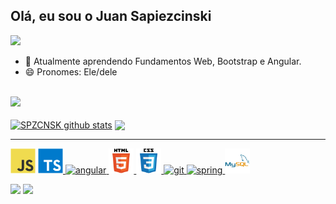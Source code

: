 ## Olá, eu sou o Juan Sapiezcinski 

<a>
  <img src="https://media3.giphy.com/media/zOvBKUUEERdNm/giphy.gif?cid=ecf05e47fez9bk2y1oc4sefk7gqit27qe31fw909zhib7vjf&rid=giphy.gif&ct=g">

 </a>

- 🌱 Atualmente aprendendo Fundamentos Web, Bootstrap e Angular.
- 😄 Pronomes: Ele/dele

<div>
<br>
<a href="https://www.linkedin.com/in/juan-sapiezcinski/">
  <img src="https://img.shields.io/badge/linkedin-%230077B5.svg?&style=for-the-badge&logo=linkedin&logoColor=white" />
  </a>  
</div>
<br>

<div>
<a href="https://github.com/SPZCNSK/github-readme-stats">
  <img height="180" align="center" src="https://github-readme-stats.vercel.app/api?username=SPZCNSK&bg_color=DEG,e96443,904e95&text_color=1e318c&icon_color=1e318c&show_icons=true&include_all_commits=true&theme=shades-of-purple" alt="SPZCNSK github stats" /></a>
<a href="https://github.com/SPZCNSK/github-readme-stats">  
  <img height="180" align="center" src="https://github-readme-stats.vercel.app/api/top-langs/?username=SPZCNSK&layout=compact&theme=shades-of-purple" />
</a>
<!-- <a>
  <a href="https://github.com/SPZCNSK/github-readme-stats">
  <img src="https://github-readme-stats.vercel.app/api/pin/?username=SPZCNSK&repo=github-readme-stats" />
</a> -->
</div>
<hr>
<div style="display: inline_block">

<a href="https://developer.mozilla.org/en-US/docs/Web/JavaScript" target="_blank"> <img src="https://raw.githubusercontent.com/devicons/devicon/master/icons/javascript/javascript-original.svg" alt="javascript" width="40" height="40"/></a>
<a href="https://www.typescriptlang.org/" target="_blank"> <img src="https://raw.githubusercontent.com/devicons/devicon/master/icons/typescript/typescript-original.svg" alt="typescript" width="40" height="40"/> </a>
<a href="https://angular.io" target="_blank"> <img src="https://angular.io/assets/images/logos/angular/angular.svg" alt="angular" width="40" height="40"/> </a>
<a href="https://www.w3.org/html/" target="_blank"> <img src="https://raw.githubusercontent.com/devicons/devicon/master/icons/html5/html5-original-wordmark.svg" alt="html5" width="40" height="40"/> </a> 
<a href="https://www.w3schools.com/css/" target="_blank"> <img src="https://raw.githubusercontent.com/devicons/devicon/master/icons/css3/css3-original-wordmark.svg" alt="css3" width="40" height="40"/> </a>
<a href="https://git-scm.com/" target="_blank"> <img src="https://www.vectorlogo.zone/logos/git-scm/git-scm-icon.svg" alt="git" width="40" height="40"/> </a>
<a href="https://spring.io/" target="_blank"> <img src="https://www.vectorlogo.zone/logos/springio/springio-icon.svg" alt="spring" width="40" height="40"/> </a>
<a href="https://www.mysql.com/" target="_blank"> <img src="https://raw.githubusercontent.com/devicons/devicon/master/icons/mysql/mysql-original-wordmark.svg" alt="mysql" width="40" height="40"/> </a>
<!--<a href="https://www.python.org" target="_blank"> <img src="https://raw.githubusercontent.com/devicons/devicon/master/icons/python/python-original.svg" alt="python" width="40" height="40"/> </a>
 <a href="https://www.figma.com/" target="_blank"> <img src="https://www.vectorlogo.zone/logos/figma/figma-icon.svg" alt="figma" width="40" height="40"/> </a>  -->

</div>
  
<div>
<img height="30"  src="https://img.shields.io/badge/Windows-0078D6?style=for-the-badge&logo=windows&logoColor=white">
<img height="30"  src="https://aleen42.github.io/badges/src/photoshop.svg">
</div>
  

  
 



